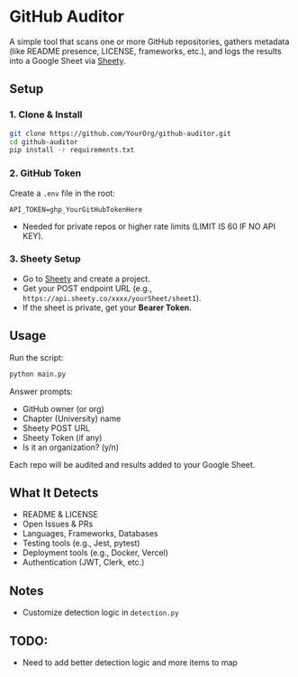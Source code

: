# GitHub Auditor

A simple tool that scans one or more GitHub repositories, gathers metadata (like README presence, LICENSE, frameworks, etc.), and logs the results into a Google Sheet via [Sheety](https://sheety.co/).

## Setup

### 1. Clone & Install
```bash
git clone https://github.com/YourOrg/github-auditor.git
cd github-auditor
pip install -r requirements.txt
```

### 2. GitHub Token
Create a `.env` file in the root:
```
API_TOKEN=ghp_YourGitHubTokenHere
```
- Needed for private repos or higher rate limits (LIMIT IS 60 IF NO API KEY).

### 3. Sheety Setup
- Go to [Sheety](https://sheety.co/) and create a project.
- Get your POST endpoint URL (e.g., `https://api.sheety.co/xxxx/yourSheet/sheet1`).
- If the sheet is private, get your **Bearer Token**.

## Usage
Run the script:
```bash
python main.py
```
Answer prompts:
- GitHub owner (or org)
- Chapter (University) name
- Sheety POST URL
- Sheety Token (if any)
- Is it an organization? (y/n)

Each repo will be audited and results added to your Google Sheet.

## What It Detects
- README & LICENSE
- Open Issues & PRs
- Languages, Frameworks, Databases
- Testing tools (e.g., Jest, pytest)
- Deployment tools (e.g., Docker, Vercel)
- Authentication (JWT, Clerk, etc.)

## Notes
- Customize detection logic in `detection.py`


## TODO:
- Need to add better detection logic and more items to map
